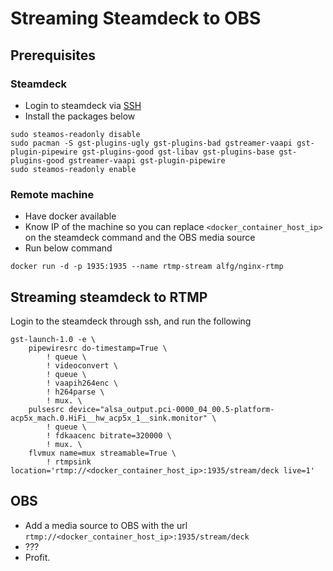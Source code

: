 # Streaming Steamdeck to OBS

## Prerequisites

### Steamdeck

- Login to steamdeck via [SSH](ssh.md)
- Install the packages below

```
sudo steamos-readonly disable
sudo pacman -S gst-plugins-ugly gst-plugins-bad gstreamer-vaapi gst-plugin-pipewire gst-plugins-good gst-libav gst-plugins-base gst-plugins-good gstreamer-vaapi gst-plugin-pipewire
sudo steamos-readonly enable
```

### Remote machine

- Have docker available
- Know IP of the machine so you can replace `<docker_container_host_ip>` on the steamdeck command and the OBS media source
- Run below command

```
docker run -d -p 1935:1935 --name rtmp-stream alfg/nginx-rtmp
```

## Streaming steamdeck to RTMP

Login to the steamdeck through ssh, and run the following

```
gst-launch-1.0 -e \
    pipewiresrc do-timestamp=True \
        ! queue \
        ! videoconvert \
        ! queue \
        ! vaapih264enc \
        ! h264parse \
        ! mux. \
    pulsesrc device="alsa_output.pci-0000_04_00.5-platform-acp5x_mach.0.HiFi__hw_acp5x_1__sink.monitor" \
        ! queue \
        ! fdkaacenc bitrate=320000 \
        ! mux. \
    flvmux name=mux streamable=True \
        ! rtmpsink location='rtmp://<docker_container_host_ip>:1935/stream/deck live=1'
```

## OBS

- Add a media source to OBS with the url `rtmp://<docker_container_host_ip>:1935/stream/deck`
- ???
- Profit.
